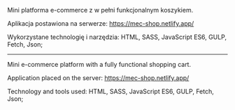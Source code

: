 Mini platforma e-commerce z w pełni funkcjonalnym koszykiem.

Aplikacja postawiona na serwerze: https://mec-shop.netlify.app/

Wykorzystane technologię i narzędzia: HTML, SASS, JavaScript ES6, GULP, Fetch, Json;

---------------------------------------------------------------------------------------------------------------------------------------------------------

Mini e-commerce platform with a fully functional shopping cart.

Application placed on the server: https://mec-shop.netlify.app/

Technology and tools used: HTML, SASS, JavaScript ES6, GULP, Fetch, Json;
